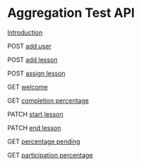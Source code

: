 # Aggregation Test API

[Introduction](https://documenter.getpostman.com/view/1522130/RWaHw8gN#intro)

POST [add user](https://documenter.getpostman.com/view/1522130/RWaHw8gN#a89157ce-0efa-c5bf-a9cf-9a4db8fdac7b)

POST [add lesson]()

POST [assign lesson]()

GET [welcome]()

GET [completion percentage]()

PATCH [start lesson]()

PATCH [end lesson]()

GET [percentage pending]()

GET [participation percentage]()




